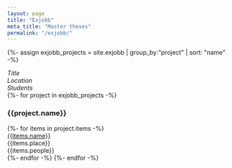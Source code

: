 ```yaml
---
layout: page
title: "Exjobb"
meta_title: "Master theses"
permalink: "/exjobb/"
---
```


{%- assign exjobb_projects = site.exjobb | group_by:"project" | sort: "name" -%}
  <div class="row">
    <div class="column medium-7"><i>Title</i></div>
    <div class="column medium-4"><i>Location</i></div>
    <div class="column medium-1"><i>Students</i></div>
  </div>
{%- for project in exjobb_projects -%}
    <h3>{{project.name}}</h3>
    {%- for items in project.items -%}
        <div class="row">
            <div class="column medium-7"><a href="{{site.url}}{{site.baseurl}}{{items.url}}">{{items.name}}</a></div>
            <div class="column medium-4">{{items.place}}</div>
            <div class="column medium-1">{{items.people}}</div>
        </div>
    {%- endfor -%}
{%- endfor -%}
